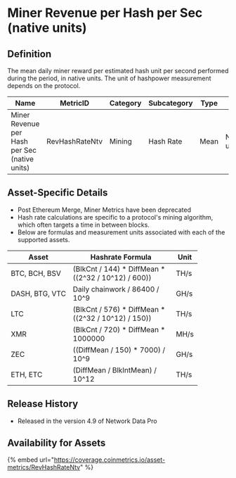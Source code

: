 # Miner Revenue per Hash per Sec (native units)

## Definition

The mean daily miner reward per estimated hash unit per second performed during the period, in native units. The unit of hashpower measurement depends on the protocol.

| Name                                          | MetricID       | Category | Subcategory | Type | Unit         | Interval |
| --------------------------------------------- | -------------- | -------- | ----------- | ---- | ------------ | -------- |
| Miner Revenue per Hash per Sec (native units) | RevHashRateNtv | Mining   | Hash Rate   | Mean | Native units | 1 day    |

## Asset-Specific Details

* Post Ethereum Merge, Miner Metrics have been deprecated&#x20;
* Hash rate calculations are specific to a protocol's mining algorithm, which often targets a time in between blocks.
* Below are formulas and measurement units associated with each of the supported assets.

<table><thead><tr><th>Asset</th><th width="218.7027804410355">Hashrate Formula</th><th>Unit</th></tr></thead><tbody><tr><td>BTC, BCH, BSV</td><td>(BlkCnt / 144) * DiffMean * ((2^32 / 10^12) / 600))</td><td>TH/s</td></tr><tr><td>DASH, BTG, VTC</td><td>Daily chainwork / 86400 / 10^9</td><td>GH/s</td></tr><tr><td>LTC</td><td>(BlkCnt / 576) * DiffMean * ((2^32 / 10^12) / 150))</td><td>TH/s</td></tr><tr><td>XMR</td><td>(BlkCnt / 720) * DiffMean * 1000000</td><td>MH/s</td></tr><tr><td>ZEC</td><td>((DiffMean / 150) * 7000) / 10^9</td><td>GH/s</td></tr><tr><td>ETH, ETC</td><td>(DiffMean / BlkIntMean) / 10^12</td><td>TH/s</td></tr></tbody></table>

## Release History

* Released in the version 4.9 of Network Data Pro

## Availability for Assets

{% embed url="https://coverage.coinmetrics.io/asset-metrics/RevHashRateNtv" %}
